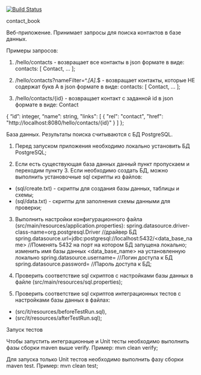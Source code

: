 [![Build Status](https://travis-ci.org/PURUS6233/contact_book.svg?branch=master)](https://travis-ci.org/PURUS6233/contact_book)

contact_book

Веб-приложение. Принимает запросы для поиска контактов в базе данных.

Примеры запросов:

1) /hello/contacts - возвращает все контакты в json формате в виде:
contacts: [ Contact, ... ];

2) /hello/contacts?nameFilter=^.*[A].*$ - возвращает контакты, которые НЕ содержат букв A в json формате в виде:
contacts: [ Contact, ... ];

3) /hello/contacts/{id} - возвращает контакт с заданной id в json формате в виде:
Contact

{
  “id”: integer,
  “name”: string,
  "links": [
  	{
      "rel": "contact",
      "href": "http://localhost:8080/hello/contacts/{id}"
    }
  ]
};

База данных.
Результаты поиска считываются с БД PostgreSQL.

1. Перед запуском приложения необходимо локально установить БД PostgreSQL;

2. Если есть существующая база данных данный пункт пропускаем и переходим пункту 3. 
Если необходимо создать БД, можно выполнить установочные sql скрипты из файлов:
- (sql/create.txt) - скрипты для создания базы данных, таблицы и схемы;
- (sql/data.txt) - скрипты для заполнения схемы данными для проверки;

3. Выполнить настройки конфигурационного файла (src/main/resources/application.properties):
spring.datasource.driver-class-name=org.postgresql.Driver //драйвер БД
spring.datasource.url=jdbc:postgresql://localhost:5432/<data_base_name> //Поменять 5432 на порт на котором БД запущена локально; изменить имя базы данных <data_base_name> на установленную локально
spring.datasource.username= //Логин доступа к БД
spring.datasource.password= //Пароль доступа к БД;

4. Проверить соответствие sql скриптов с настройками базы данных в файле (src/main/resources/sql.properties);

5. Проверить соответствие sql скриптов интеграционных тестов с настройками базы данных в файлах:
- (src/it/resources/beforeTestRun.sql),
- (src/it/resources/afterTestRun.sql);

Запуск тестов

Чтобы запустить интеграционные и Unit тесты необходимо выполнить фазы сборки maven выше verify. 
Пример: mvn clean verify;

Для запуска только Unit тестов необходимо выполнить фазу сборки maven test. 
Пример: mvn clean test;
